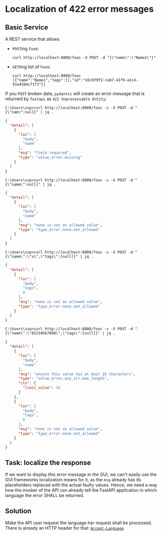 # Localization of 422 error messages

## Basic Service
A REST service that allows

- `POST`ing `Foo`s:
  ```
  curl http://localhost:8000/foos -X POST -d "{\"name\":\"Name1\"}"
  ```
- `GET`ting list of `Foo`s:
  ```
  curl http://localhost:8000/foos
  [{"name":"Name1","tags":[],"id":"d2c8f9f2-cab7-41f9-a1c4-91e4584c71f3"}]
  ```

If you `POST` broken data, `pydantic` will create an error message that is returned by `fastapi`
as `422 Unprocessable Entity`:

```
C:\Users\ssp>curl http://localhost:8000/foos -s -X POST -d "{\"nam\":null}" | jq .
```
```json
{
  "detail": [
    {
      "loc": [
        "body",
        "name"
      ],
      "msg": "field required",
      "type": "value_error.missing"
    }
  ]
}

```

```
C:\Users\ssp>curl http://localhost:8000/foos -s -X POST -d "{\"name\":null}" | jq .
```

```json
{
  "detail": [
    {
      "loc": [
        "body",
        "name"
      ],
      "msg": "none is not an allowed value",
      "type": "type_error.none.not_allowed"
    }
  ]
}

```

```
C:\Users\ssp>curl http://localhost:8000/foos -s -X POST -d "{\"name\":\"x\",\"tags\":[null]}" | jq .
```

```json
{
  "detail": [
    {
      "loc": [
        "body",
        "tags",
        0
      ],
      "msg": "none is not an allowed value",
      "type": "type_error.none.not_allowed"
    }
  ]
}

```

```
C:\Users\ssp>curl http://localhost:8000/foos -s -X POST -d "{\"name\":\"01234567890\",\"tags\":[null]}" | jq .
```

```json
{
  "detail": [
    {
      "loc": [
        "body",
        "name"
      ],
      "msg": "ensure this value has at most 10 characters",
      "type": "value_error.any_str.max_length",
      "ctx": {
        "limit_value": 10
      }
    },
    {
      "loc": [
        "body",
        "tags",
        0
      ],
      "msg": "none is not an allowed value",
      "type": "type_error.none.not_allowed"
    }
  ]
}
```

## Task: localize the response
If we want to display this error message in the GUI, we can't easily use the GUI frameworks
localization means for it, as the `msg` already has its placeholders replaced with the actual faulty
values. Hence, we need a way how the invoker of the API can already tell the FastAPI application in
which language the error SHALL be returned.

## Solution
Make the API user request the language her request shall be processed. There is already an HTTP
header for that: [`Accept-Language`](https://developer.mozilla.org/en-US/docs/Web/HTTP/Headers/Accept-Language)
